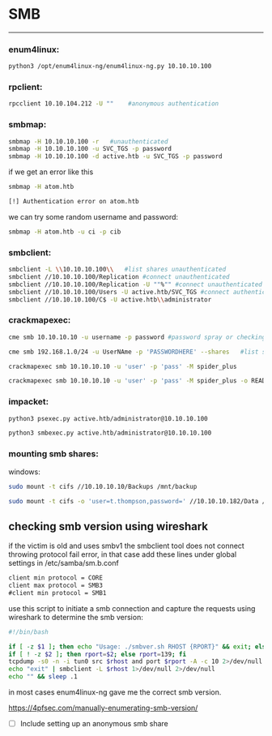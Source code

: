 # SMB  
---------


### enum4linux:

```bash
python3 /opt/enum4linux-ng/enum4linux-ng.py 10.10.10.100
```

### rpclient:

```bash
rpcclient 10.10.104.212 -U ""    #anonymous authentication
```

### smbmap:

```bash
smbmap -H 10.10.10.100 -r   #unauthenticated
smbmap -H 10.10.10.100 -u SVC_TGS -p password
smbmap -H 10.10.10.100 -d active.htb -u SVC_TGS -p password 
```

if we get an error like this 

```bash
smbmap -H atom.htb             

[!] Authentication error on atom.htb
```

we can try some random username and password:

```bash
smbmap -H atom.htb -u ci -p cib                            
```


### smbclient:

```bash
smbclient -L \\10.10.10.100\\   #list shares unauthenticated
smbclient //10.10.10.100/Replication #connect unauthenticated
smbclient //10.10.10.100/Replication -U ""%"" #connect unauthenticated
smbclient //10.10.10.100/Users -U active.htb/SVC_TGS #connect authenticated; will prompt for password
smbclient //10.10.10.100/C$ -U active.htb\\administrator
```

### crackmapexec:

```bash
cme smb 10.10.10.10 -u username -p password #password spray or checking for valid creds

cme smb 192.168.1.0/24 -u UserNAme -p 'PASSWORDHERE' --shares   #list shares

crackmapexec smb 10.10.10.10 -u 'user' -p 'pass' -M spider_plus

crackmapexec smb 10.10.10.10 -u 'user' -p 'pass' -M spider_plus -o READ_ONLY=false ##dumpallfiles
```


### impacket:

```bash
python3 psexec.py active.htb/administrator@10.10.10.100

python3 smbexec.py active.htb/administrator@10.10.10.100
```


### mounting smb shares:
windows:
```bash
sudo mount -t cifs //10.10.10.10/Backups /mnt/backup

sudo mount -t cifs -o 'user=t.thompson,password=' //10.10.10.182/Data /mnt/data
```


## checking smb version using wireshark 

if the victim is old and uses smbv1 the smbclient tool does not connect throwing protocol fail error, in that case add these lines under global settings in /etc/samba/sm.b.conf

```txt
client min protocol = CORE
client max protocol = SMB3
#client min protocol = SMB1
```

use this script to initiate a smb connection and capture the requests using wireshark to determine the smb version:

```bash
#!/bin/bash

if [ -z $1 ]; then echo "Usage: ./smbver.sh RHOST {RPORT}" && exit; else rhost=$1; fi
if [ ! -z $2 ]; then rport=$2; else rport=139; fi
tcpdump -s0 -n -i tun0 src $rhost and port $rport -A -c 10 2>/dev/null | grep -i "samba\|s.a.m" | tr -d '.' | grep -oP 'UnixSamba.*[0-9a-z]' | tr -d '\n' & echo -n "$rhost: " &
echo "exit" | smbclient -L $rhost 1>/dev/null 2>/dev/null
echo "" && sleep .1
```

in most cases enum4linux-ng gave me the correct smb version.

https://4pfsec.com/manually-enumerating-smb-version/

- [ ] Include setting up an anonymous smb share